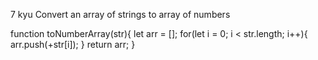 7 kyu
Convert an array of strings to array of numbers

function toNumberArray(str){
  let arr = [];
  for(let i = 0; i < str.length; i++){
    arr.push(+str[i]);
  }
  return arr;
}
